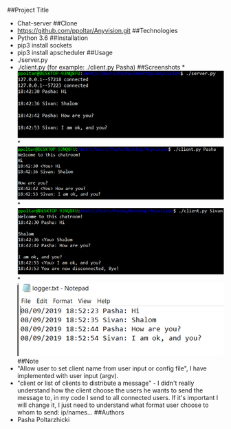 ##Project Title
* Chat-server
##Clone
* https://github.com/ppoltar/Anyvision.git
##Technologies
* Python 3.6
##Installation 
* pip3 install sockets
* pip3 install apscheduler
##Usage
* ./server.py
* ./client.py <Name>  (for example: ./client.py Pasha)
##Screenshots
*![alt tag](https://github.com/ppoltar/Anyvision/blob/master/Screenshots/server.png)
*![alt tag](https://github.com/ppoltar/Anyvision/blob/master/Screenshots/client_Pasha.png)
*![alt tag](https://github.com/ppoltar/Anyvision/blob/master/Screenshots/client_Sivan.png)
*![alt tag](https://github.com/ppoltar/Anyvision/blob/master/Screenshots/logger.png)
##Note
* "Allow user to set client name from user input or config file", I have implemented with user input (argv).
* "client or list of clients to distribute a message" - I didn't really understand how the client choose the users he wants to send the message to,
in my code I send to all connected users. If it's important I will change it, I just need to understand what format user choose to whom to send: ip/names...
##Authors
* Pasha Poltarzhicki

 